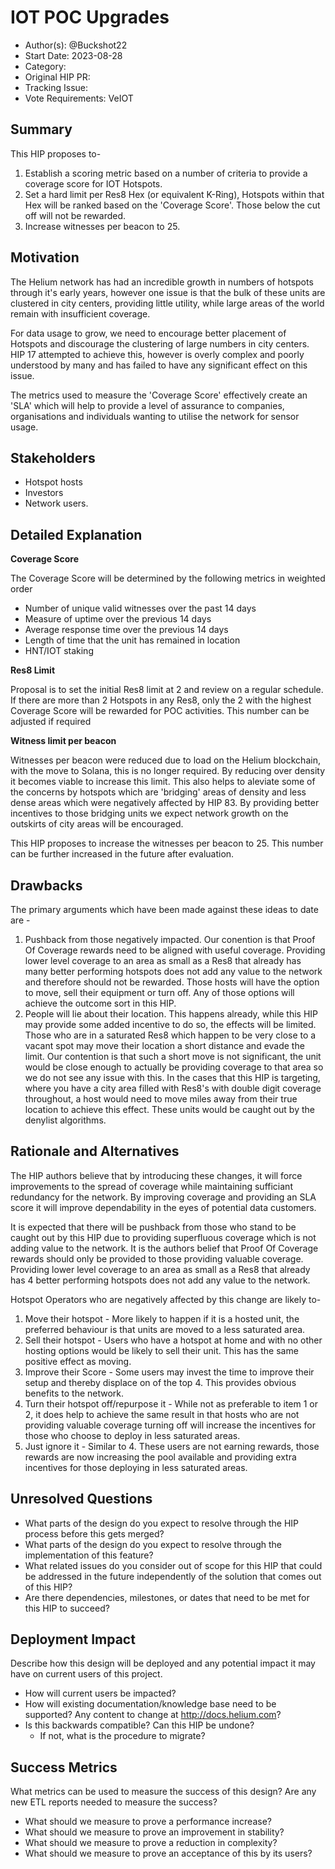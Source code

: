 # IOT POC Upgrades

- Author(s): @Buckshot22
- Start Date: 2023-08-28
- Category: <!-- economic, technical, meta -->
- Original HIP PR: <!-- leave this empty; maintainer will fill in ID of this pull request -->
- Tracking Issue: <!-- leave this empty; maintainer will create a discussion issue -->
- Vote Requirements: VeIOT

## Summary

This HIP proposes to- 
1. Establish a scoring metric based on a number of criteria to provide a coverage score for IOT Hotspots.
2. Set a hard limit per Res8 Hex (or equivalent K-Ring), Hotspots within that Hex will be ranked based on the 'Coverage Score'. Those below the cut off will not be rewarded.
3. Increase witnesses per beacon to 25. 

<!-- Read the content requests in all sections before starting to write any section. -->

## Motivation

The Helium network has had an incredible growth in numbers of hotspots through it's early years, however one issue is that the bulk of these units are clustered in city centers, providing little utility, while large areas of the world remain with insufficient coverage.

For data usage to grow, we need to encourage better placement of Hotspots and discourage the clustering of large numbers in city centers. 
HIP 17 attempted to achieve this, however is overly complex and poorly understood by many and has failed to have any significant effect on this issue.

The metrics used to measure the 'Coverage Score' effectively create an 'SLA' which will help to provide a level of assurance to companies, organisations and individuals wanting to utilise the network for sensor usage.

## Stakeholders

- Hotspot hosts
- Investors
- Network users.

## Detailed Explanation

**Coverage Score**

The Coverage Score will be determined by the following metrics in weighted order

- Number of unique valid witnesses over the past 14 days
- Measure of uptime over the previous 14 days
- Average response time over the previous 14 days
- Length of time that the unit has remained in location
- HNT/IOT staking 

**Res8 Limit**

Proposal is to set the initial Res8 limit at 2 and review on a regular schedule. 
If there are more than 2 Hotspots in any Res8, only the 2 with the highest Coverage Score will be rewarded for POC activities.
This number can be adjusted if required

**Witness limit per beacon**

Witnesses per beacon were reduced due to load on the Helium blockchain, with the move to Solana, this is no longer required. By reducing over density it becomes viable to increase this limit. This also helps to aleviate some of the concerns by hotspots which are 'bridging' areas of density and less dense areas which were negatively affected by HIP 83. By providing better incentives to those bridging units we expect network growth on the outskirts of city areas will be encouraged.

This HIP proposes to increase the witnesses per beacon to 25. This number can be further increased in the future after evaluation.


## Drawbacks

The primary arguments which have been made against these ideas to date are -
1. Pushback from those negatively impacted.
Our conention is that Proof Of Coverage rewards need to be aligned with useful coverage. Providing lower level coverage to an area as small as a Res8 that already has many better performing hotspots does not add any value to the network and therefore should not be rewarded.
Those hosts will have the option to move, sell their equipment or turn off. Any of those options will achieve the outcome sort in this HIP.
3. People will lie about their location.
This happens already, while this HIP may provide some added incentive to do so, the effects will be limited. Those who are in a saturated Res8 which happen to be very close to a vacant spot may move their location a short distance and evade the limit.
Our contention is that such a short move is not significant, the unit would be close enough to actually be providing coverage to that area so we do not see any issue with this.
In the cases that this HIP is targeting, where you have a city area filled with Res8's with double digit coverage throughout, a host would need to move miles away from their true location to achieve this effect. These units would be caught out by the denylist algorithms. 


## Rationale and Alternatives

The HIP authors believe that by introducing these changes, it will force improvements to the spread of coverage while maintaining sufficiant redundancy for the network. By improving coverage and providing an SLA score it will improve dependability in the eyes of potential data customers.

It is expected that there will be pushback from those who stand to be caught out by this HIP due to providing superfluous coverage which is not adding value to the network.
It is the authors belief that Proof Of Coverage rewards should only be provided to those providing valuable coverage. Providing lower level coverage to an area as small as a Res8 that already has 4 better performing hotspots does not add any value to the network.

Hotspot Operators who are negatively affected by this change are likely to-
1. Move their hotspot - More likely to happen if it is a hosted unit, the preferred behaviour is that units are moved to a less saturated area.
2. Sell their hotspot - Users who have a hotspot at home and with no other hosting options would be likely to sell their unit. This has the same positive effect as moving.
3. Improve their Score - Some users may invest the time to improve their setup and thereby displace on of the top 4. This provides obvious benefits to the network.
4. Turn their hotspot off/repurpose it - While not as preferable to item 1 or 2, it does help to achieve the same result in that hosts who are not providing valuable coverage turning off will increase the incentives for those who choose to deploy in less saturated areas.
5. Just ignore it - Similar to 4. These users are not earning rewards, those rewards are now increasing the pool available and providing extra incentives for those deploying in less saturated areas.

## Unresolved Questions

- What parts of the design do you expect to resolve through the HIP process before this gets merged?
- What parts of the design do you expect to resolve through the implementation of this feature?
- What related issues do you consider out of scope for this HIP that could be addressed in the
  future independently of the solution that comes out of this HIP?
- Are there dependencies, milestones, or dates that need to be met for this HIP to succeed?

## Deployment Impact

Describe how this design will be deployed and any potential impact it may have on current users of
this project.

- How will current users be impacted?
- How will existing documentation/knowledge base need to be supported? Any content to change at
  <http://docs.helium.com>?
- Is this backwards compatible? Can this HIP be undone?
  - If not, what is the procedure to migrate?

## Success Metrics

What metrics can be used to measure the success of this design? Are any new ETL reports needed to
measure the success?

- What should we measure to prove a performance increase?
- What should we measure to prove an improvement in stability?
- What should we measure to prove a reduction in complexity?
- What should we measure to prove an acceptance of this by its users?
